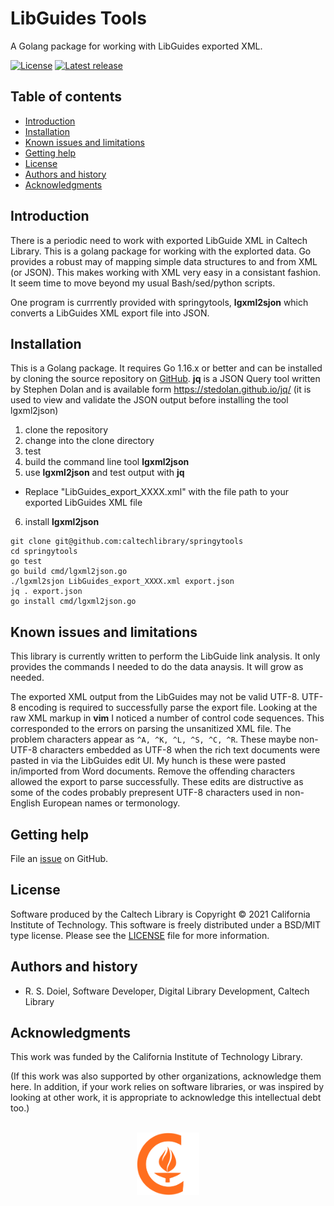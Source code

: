 LibGuides Tools
===============

A Golang package for working with LibGuides exported XML.


[![License](https://img.shields.io/badge/License-BSD%203--Clause-blue.svg?style=flat-square)](https://choosealicense.com/licenses/bsd-3-clause)
[![Latest release](https://img.shields.io/github/v/release/caltechlibrary/springytools.svg?style=flat-square&color=b44e88)](https://github.com/caltechlibrary/libguildestools/releases)
<!-- [![DOI](https://data.caltech.edu/badge/201106666.svg)](https://data.caltech.edu/badge/latestdoi/201106666) -->


Table of contents
-----------------

* [Introduction](#introduction)
* [Installation](#installation)
* [Known issues and limitations](#known-issues-and-limitations)
* [Getting help](#getting-help)
* [License](#license)
* [Authors and history](#authors-and-history)
* [Acknowledgments](#authors-and-acknowledgments)


Introduction
------------

There is a periodic need to work with exported LibGuide XML in Caltech Library.  This is a golang
package for working with the explorted data. Go provides a robust may of mapping simple data structures
to and from XML (or JSON). This makes working with XML very easy in a consistant fashion. It seem time to move beyond my usual Bash/sed/python scripts.

One program is currrently provided with springytools, __lgxml2sjon__ which converts a LibGuides
XML export file into JSON.


Installation
------------

This is a Golang package. It requires Go 1.16.x or better and can be installed by cloning the source repository on [GitHub](https://github.com/caltechlibrary/springytools). __jq__ is a JSON Query tool
written by Stephen Dolan and is available form https://stedolan.github.io/jq/ (it is used to view
and validate the JSON output before installing the tool lgxml2json)

1. clone the repository
2. change into the clone directory
3. test
4. build the command line tool __lgxml2json__
5. use __lgxml2json__ and test output with __jq__
  - Replace "LibGuides_export_XXXX.xml" with the file path to your exported LibGuides XML file
6. install __lgxml2json__

~~~
git clone git@github.com:caltechlibrary/springytools
cd springytools
go test
go build cmd/lgxml2json.go
./lgxml2sjon LibGuides_export_XXXX.xml export.json
jq . export.json
go install cmd/lgxml2json.go
~~~


Known issues and limitations
----------------------------

This library is currently written to perform the LibGuide link analysis.
It only provides the commands I needed to do the data anaysis. It will grow as needed.

The exported XML output from the LibGuides may not be valid UTF-8.  UTF-8 encoding
is required to successfully parse the export file. Looking at the raw XML markup in __vim__
I noticed a number of control code sequences. This corresponded to the errors on parsing
the unsanitized XML file. The problem characters appear as `^A, ^K, ^L, ^S, ^C, ^R`. These
maybe non-UTF-8 characters embedded as UTF-8 when the rich text documents were pasted in via
the LibGuides edit UI. My hunch is these were pasted in/imported from Word documents. Remove
the offending characters allowed the export to parse successfully. These edits are distructive
as some of the codes probably prepresent UTF-8 characters used in non-English European names or
termonology.




Getting help
------------

File an [issue](https://github.com/caltechlibrary/springytools/issues) on GitHub.



License
-------

Software produced by the Caltech Library is Copyright © 2021 California Institute of Technology.  This software is freely distributed under a BSD/MIT type license.  Please see the [LICENSE](LICENSE) file for more information.


Authors and history
---------------------------

- R. S. Doiel, Software Developer, Digital Library Development, Caltech Library


Acknowledgments
---------------

This work was funded by the California Institute of Technology Library.

(If this work was also supported by other organizations, acknowledge them here.  In addition, if your work relies on software libraries, or was inspired by looking at other work, it is appropriate to acknowledge this intellectual debt too.)

<div align="center">
  <br>
  <a href="https://www.caltech.edu">
    <img width="100" height="100" src="https://raw.githubusercontent.com/caltechlibrary/springytools/main/.graphics/caltech-round.png">
  </a>
</div>
